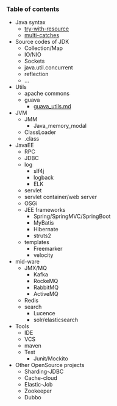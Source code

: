 ### Table of contents
* Java syntax  
    * [try-with-resource](https://github.com/ZhangLaibao/machine_gun/blob/master/java/Java_syntax/try-with-resource.md)
    * [multi-catches](https://github.com/ZhangLaibao/machine_gun/blob/master/java/Java_syntax/multi-matches.md)
* Source codes of JDK
    * Collection/Map
    * IO/NIO
    * Sockets
    * java.util.concurrent
    * reflection
    * ...
* Utils
    * apache commons
    * guava
        * [guava_utils.md](https://github.com/ZhangLaibao/machine_gun/blob/master/java/Utils/guava/guava_utils.md)
* JVM
    * JMM
        * Java_memory_modal
    * ClassLoader
    * .class
* JavaEE
    * RPC
    * JDBC
    * log
        * slf4j
        * logback
        * ELK
    * servlet
    * servlet container/web server
    * OSGi
    * JEE frameworks
        * Spring/SpringMVC/SpringBoot
        * MyBatis
        * Hibernate
        * struts2
    * templates
        * Freemarker
        * velocity
* mid-ware
    * JMX/MQ
        * Kafka
        * RockeMQ
        * RabbitMQ
        * ActiveMQ
    * Redis
    * search
        * Lucence
        * solr/elasticsearch
* Tools
    * IDE
    * VCS
    * maven
    * Test
        * Junit/Mockito
* Other OpenSource projects
    * Sharding-JDBC
    * Cache-cloud
    * Elastic-Job
    * Zookeeper
    * Dubbo

